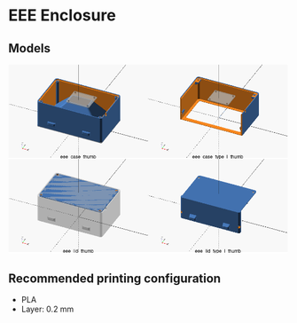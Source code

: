 # EEE Enclosure

## Models

![](./images/models.png)

## Recommended printing configuration

- PLA
- Layer: 0.2 mm
